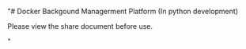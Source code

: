 "# Docker Backgound Managerment Platform (In python development)

Please view the share document before use.

" 


